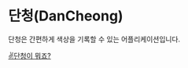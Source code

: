 # 단청(DanCheong)

단청은 간편하게 색상을 기록할 수 있는 어플리케이션입니다.

[✌️단청이 뭐죠?](https://dorakang612.notion.site/Dan-Cheong-One-Pager-b866dcb378744dc6ad945c9445482bb6)
